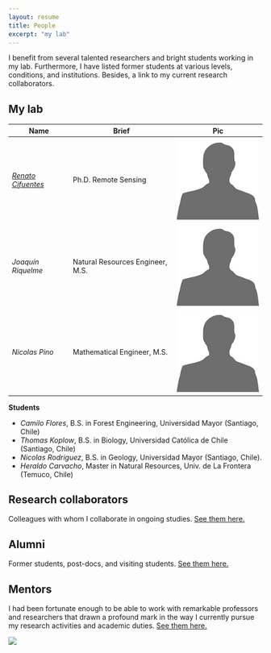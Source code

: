 ```yaml
---
layout: resume
title: People
excerpt: "my lab"
---
```


I benefit from several talented researchers and bright students working in my lab.  Furthermore, I have listed former students at various levels, conditions, and institutions. Besides, a link to my current research collaborators. 

## My lab


|Name|Brief|Pic|
| -------- | ---------- |---------- |
|*[Renato Cifuentes](https://www.researchgate.net/profile/Renato_Cifuentes)*|Ph.D. Remote Sensing|![](images/bio-photo_Ori.jpg)|
|*Joaquín Riquelme*|Natural Resources Engineer, M.S.|![](images/bio-photo_Ori.jpg)|
|*Nicolas Pino*|Mathematical Engineer, M.S.|![](images/bio-photo_Ori.jpg)|

__Students__

* *Camilo Flores*, B.S. in Forest Engineering, Universidad Mayor (Santiago, Chile)
* *Thomas Koplow*, B.S. in Biology, Universidad Católica de Chile (Santiago, Chile)
* *Nicolas Rodriguez*, B.S. in Geology, Universidad Mayor (Santiago, Chile).
* *Heraldo Carvacho*, Master in Natural Resources, Univ. de La Frontera (Temuco, Chile)


## Research collaborators
Colleagues with whom I collaborate in ongoing studies. [See them here.](./collabora.md)

## Alumni

Former students, post-docs, and visiting students. [See them here.](./alumni.md)

## Mentors

I had been fortunate enough to be able to work with remarkable professors and researchers that drawn a profound mark in the way I currently pursue my research activities and academic duties. [See them here.](./mentors.md)

![](images/groupRuca.jpg)

<!-- ### Footer
Our lab investigates how forest ecosystems change through time. We use both mathematical, theoretical, statistical and empirical approaches to address several research questions related to the development of forests; tree allometry; the scaling of tree-level processes to ecosystems; and the building of forest growth model. Our research also includes the long-term monitoring of the temperate forests in southern Chile.
![](images/groupRuca.jpg){width=200px height=200px}
![](images/droneYo.JPG)
![Kitten](images/groupRuca.jpg){:height="36px" width="36px"}
__Postdoc__
* *Renato Cifuentes*, Ph.D.
__Research assistants__
* *Joaquín Riquelme*, Natural Resources Engineer, M.S.
* *Nicolas Pino*, Mathematical Engineer.
__Visiting graduate students__
* *Patricio Ojeda*, Doctoral program in Forest Sciences, Universidad Austral de Chile (Valdivia, Chile)
![Kitten](images/groupRuca.jpg){ width=50%}
<img src="images/groupRuca.jpg" alt="drawing" width="200"/>
Last updated: August 2020 -->
